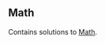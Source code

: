 
## Math
Contains solutions to [Math](https://www.hackerrank.com/domains/python?filters%5Bsubdomains%5D%5B%5D=py-math).

<br/>